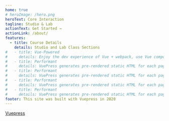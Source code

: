 ```yaml
---
home: true
# heroImage: /hero.png
heroText: Core Interaction
tagline: Studio & Lab
actionText: Get Started →
actionLink: /about/
features:
  - title: Course Details
    details: Studio and Lab Class Sections
#   - title: Vue-Powered
#     details: Enjoy the dev experience of Vue + webpack, use Vue components in markdown, and develop custom themes with Vue.
#   - title: Performant
#     details: VuePress generates pre-rendered static HTML for each page, and runs as an SPA once a page is loaded.
#   - title: Performant
#     details: VuePress generates pre-rendered static HTML for each page, and runs as an SPA once a page is loaded.
#   - title: Performant
#     details: VuePress generates pre-rendered static HTML for each page, and runs as an SPA once a page is loaded.
#   - title: Performant
#     details: VuePress generates pre-rendered static HTML for each page, and runs as an SPA once a page is loaded.
footer: This site was built with Vuepress in 2020
---
```


[Vuepress](https://vuepress.vuejs.org/)
